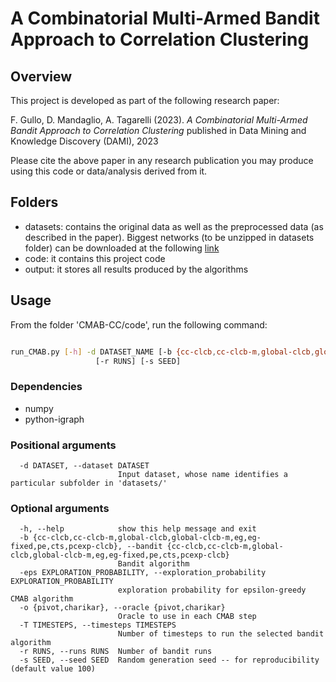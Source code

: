 # A Combinatorial Multi-Armed Bandit Approach to Correlation Clustering

## Overview

This project is developed as part of the following research paper:

F. Gullo, D. Mandaglio, A. Tagarelli (2023). *A Combinatorial Multi-Armed Bandit Approach to Correlation Clustering* published in Data Mining and Knowledge Discovery (DAMI), 2023

Please cite the above paper in any research publication you may produce using this code or data/analysis derived from it.


## Folders
- datasets:  contains the original data as well as the preprocessed data (as described in the paper). Biggest networks (to be unzipped in datasets folder) can be downloaded at the following [link](https://drive.google.com/open?id=1r0krGQMm0QyUAbJlGZSxTmm2ULaajBKI)
- code: it contains this project code
- output: it stores all results produced by the algorithms 

## Usage

From the folder 'CMAB-CC/code', run the following command:
```bash      

run_CMAB.py [-h] -d DATASET_NAME [-b {cc-clcb,cc-clcb-m,global-clcb,global-clcb-m,eg,eg-fixed,pe,cts,pcexp-clcb}] [-eps EXPLORATION_PROBABILITY] [-o {pivot,charikar}] [-T TIMESTEPS]
                   [-r RUNS] [-s SEED]                            
```
### Dependencies
- numpy
- python-igraph


### Positional arguments
```
  -d DATASET, --dataset DATASET
                        Input dataset, whose name identifies a particular subfolder in 'datasets/'
```
### Optional arguments
```                                          
  -h, --help            show this help message and exit
  -b {cc-clcb,cc-clcb-m,global-clcb,global-clcb-m,eg,eg-fixed,pe,cts,pcexp-clcb}, --bandit {cc-clcb,cc-clcb-m,global-clcb,global-clcb-m,eg,eg-fixed,pe,cts,pcexp-clcb}
                        Bandit algorithm
  -eps EXPLORATION_PROBABILITY, --exploration_probability EXPLORATION_PROBABILITY
                        exploration probability for epsilon-greedy CMAB algorithm
  -o {pivot,charikar}, --oracle {pivot,charikar}
                        Oracle to use in each CMAB step
  -T TIMESTEPS, --timesteps TIMESTEPS
                        Number of timesteps to run the selected bandit algorithm
  -r RUNS, --runs RUNS  Number of bandit runs
  -s SEED, --seed SEED  Random generation seed -- for reproducibility (default value 100)            
                    
```

